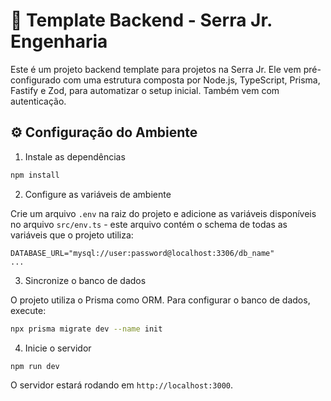 # 🚀 Template Backend - Serra Jr. Engenharia

Este é um projeto backend template para projetos na Serra Jr. Ele vem pré-configurado com uma estrutura composta por Node.js, TypeScript, Prisma, Fastify e Zod, para automatizar o setup inicial. Também vem com autenticação.

## ⚙️ Configuração do Ambiente

1. Instale as dependências

```bash
npm install
```

2. Configure as variáveis de ambiente

Crie um arquivo `.env` na raiz do projeto e adicione as variáveis disponíveis no arquivo `src/env.ts` - este arquivo contém o schema de todas as variáveis que o projeto utiliza:

```
DATABASE_URL="mysql://user:password@localhost:3306/db_name"
...
```

3. Sincronize o banco de dados

O projeto utiliza o Prisma como ORM. Para configurar o banco de dados, execute:

```bash
npx prisma migrate dev --name init
```

4. Inicie o servidor

```bash
npm run dev
```

O servidor estará rodando em `http://localhost:3000`.
